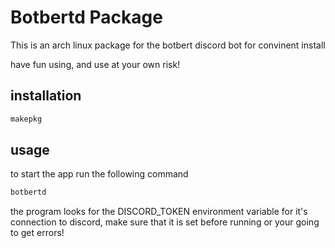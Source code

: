# Botbertd Package

This is an arch linux package for the botbert discord bot for convinent install

have fun using, and use at your own risk!

## installation

```bash
makepkg
```

## usage

to start the app run the following command

```bash
botbertd
```

the program looks for the DISCORD\_TOKEN environment variable
for it's connection to discord, make sure that it is set before running
or your going to get errors!
